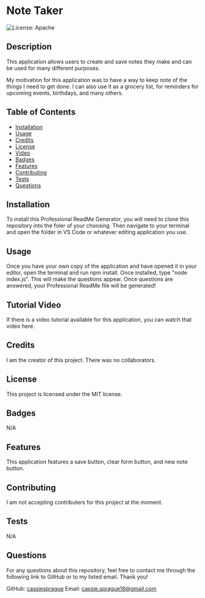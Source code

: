 # Note Taker
![License: Apache](https://img.shields.io/badge/license-MIT-green.svg)

## Description
This application allows users to create and save notes they make and can be used for many different purposes. 

My motivation for this application was to have a way to keep note of the things I need to get done. I can also use it as a grocery list, for reminders for upcoming events, birthdays, and many others.

## Table of Contents

- [Installation](#installation)
- [Usage](#usage)
- [Credits](#credits)
- [License](#license)
- [Video](#video)
- [Badges](#badges)
- [Features](#features)
- [Contributing](#contributing)
- [Tests](#tests)
- [Questions](#questions)

## Installation
To install this Professional ReadMe Generator, you will need to clone this repository into the foler of your choosing. Then navigate to your terminal and open the folder in VS Code or whatever editing application you use.

## Usage
Once you have your own copy of the application and have opened it in your editor, open the terminal and run npm install. Once installed, type "node index.js". This will make the questions appear. Once questions are answered, your Professional ReadMe file will be generated!



## Tutorial Video 
If there is a video tutorial available for this application, you can watch that video here. 

## Credits
I am the creator of this project. There was no collaborators.

## License 
This project is licensed under the MIT license.

## Badges
N/A

## Features
This application features a save button, clear form button, and new note button.

## Contributing
I am not accepting contributers for this project at the moment.

## Tests
N/A

## Questions
For any questions about this repository, feel free to contact me through the following link to GitHub or to my listed email. Thank you!

GitHub: [cassiesprague](https://github.com/cassiesprague)
Email: cassie.sprague18@gmail.com